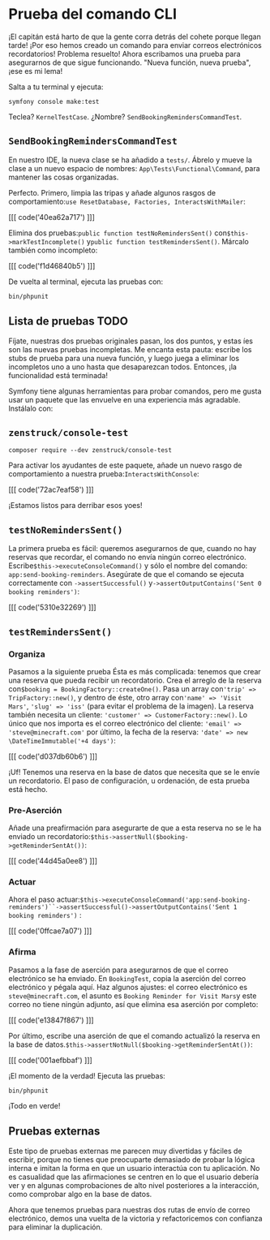 # Prueba del comando CLI

¡El capitán está harto de que la gente corra detrás del cohete porque llegan tarde! ¡Por eso hemos creado un comando para enviar correos electrónicos recordatorios! Problema resuelto! Ahora escribamos una prueba para asegurarnos de que sigue funcionando. "Nueva función, nueva prueba", ¡ese es mi lema!

Salta a tu terminal y ejecuta:

```terminal
symfony console make:test
```

Teclea? `KernelTestCase`. ¿Nombre? `SendBookingRemindersCommandTest`.

## `SendBookingRemindersCommandTest`

En nuestro IDE, la nueva clase se ha añadido a `tests/`. Ábrelo y mueve la clase a un nuevo espacio de nombres: `App\Tests\Functional\Command`, para mantener las cosas organizadas.

Perfecto. Primero, limpia las tripas y añade algunos rasgos de comportamiento:`use ResetDatabase, Factories, InteractsWithMailer`:

[[[ code('40ea62a717') ]]]

Elimina dos pruebas:`public function testNoRemindersSent()` con`$this->markTestIncomplete()` y`public function testRemindersSent()`. Márcalo también como incompleto:

[[[ code('f1d46840b5') ]]]

De vuelta al terminal, ejecuta las pruebas con:

```terminal
bin/phpunit
```

## Lista de pruebas TODO

Fíjate, nuestras dos pruebas originales pasan, los dos puntos, y estas íes son las nuevas pruebas incompletas. Me encanta esta pauta: escribe los stubs de prueba para una nueva función, y luego juega a eliminar los incompletos uno a uno hasta que desaparezcan todos. Entonces, ¡la funcionalidad está terminada!

Symfony tiene algunas herramientas para probar comandos, pero me gusta usar un paquete que las envuelve en una experiencia más agradable. Instálalo con:

## `zenstruck/console-test`

```terminal
composer require --dev zenstruck/console-test
```

Para activar los ayudantes de este paquete, añade un nuevo rasgo de comportamiento a nuestra prueba:`InteractsWithConsole`:

[[[ code('72ac7eaf58') ]]]

¡Estamos listos para derribar esos yoes!

## `testNoRemindersSent()`

La primera prueba es fácil: queremos asegurarnos de que, cuando no hay reservas que recordar, el comando no envía ningún correo electrónico. Escribe`$this->executeConsoleCommand()` y sólo el nombre del comando: `app:send-booking-reminders`. Asegúrate de que el comando se ejecuta correctamente con `->assertSuccessful()` y`->assertOutputContains('Sent 0 booking reminders')`:

[[[ code('5310e32269') ]]]

## `testRemindersSent()`

### Organiza

Pasamos a la siguiente prueba Ésta es más complicada: tenemos que crear una reserva que pueda recibir un recordatorio. Crea el arreglo de la reserva con`$booking = BookingFactory::createOne()`. Pasa un array con`'trip' => TripFactory::new()`, y dentro de éste, otro array con`'name' => 'Visit Mars'`, `'slug' => 'iss'` (para evitar el problema de la imagen). La reserva también necesita un cliente: `'customer' => CustomerFactory::new()`. Lo único que nos importa es el correo electrónico del cliente: `'email' => 'steve@minecraft.com'` por último, la fecha de la reserva: `'date' => new \DateTimeImmutable('+4 days')`:

[[[ code('d037db60b6') ]]]

¡Uf! Tenemos una reserva en la base de datos que necesita que se le envíe un recordatorio. El paso de configuración, u ordenación, de esta prueba está hecho.

### Pre-Aserción

Añade una preafirmación para asegurarte de que a esta reserva no se le ha enviado un recordatorio:`$this->assertNull($booking->getReminderSentAt())`:

[[[ code('44d45a0ee8') ]]]

### Actuar

Ahora el paso actuar:`$this->executeConsoleCommand('app:send-booking-reminders')``->assertSuccessful()->assertOutputContains('Sent 1 booking reminders')` :

[[[ code('0ffcae7a07') ]]]

### Afirma

Pasamos a la fase de aserción para asegurarnos de que el correo electrónico se ha enviado. En `BookingTest`, copia la aserción del correo electrónico y pégala aquí. Haz algunos ajustes: el correo electrónico es `steve@minecraft.com`, el asunto es `Booking Reminder for Visit Mars`y este correo no tiene ningún adjunto, así que elimina esa aserción por completo:

[[[ code('e13847f867') ]]]

Por último, escribe una aserción de que el comando actualizó la reserva en la base de datos.`$this->assertNotNull($booking->getReminderSentAt())`:

[[[ code('001aefbbaf') ]]]

¡El momento de la verdad! Ejecuta las pruebas:

```terminal-silent
bin/phpunit
```

¡Todo en verde!

## Pruebas externas

Este tipo de pruebas externas me parecen muy divertidas y fáciles de escribir, porque no tienes que preocuparte demasiado de probar la lógica interna e imitan la forma en que un usuario interactúa con tu aplicación. No es casualidad que las afirmaciones se centren en lo que el usuario debería ver y en algunas comprobaciones de alto nivel posteriores a la interacción, como comprobar algo en la base de datos.

Ahora que tenemos pruebas para nuestras dos rutas de envío de correo electrónico, demos una vuelta de la victoria y refactoricemos con confianza para eliminar la duplicación.
